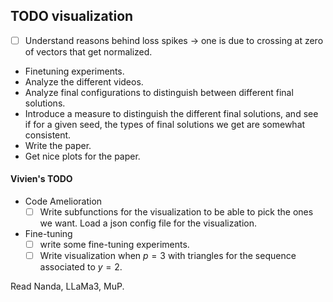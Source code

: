 
## TODO visualization

- [ ] Understand reasons behind loss spikes -> one is due to crossing at zero of vectors that get normalized.

- Finetuning experiments.
- Analyze the different videos.
- Analyze final configurations to distinguish between different final solutions.
- Introduce a measure to distinguish the different final solutions, and see if for a given seed, the types of final solutions we get are somewhat consistent.
- Write the paper.
- Get nice plots for the paper.

#### Vivien's TODO

- Code Amelioration
    - [ ] Write subfunctions for the visualization to be able to pick the ones we want. Load a json config file for the visualization.

- Fine-tuning
    - [ ] write some fine-tuning experiments.
    - [ ] Write visualization when $p=3$ with triangles for the sequence associated to $y = 2$.

Read Nanda, LLaMa3, MuP.
